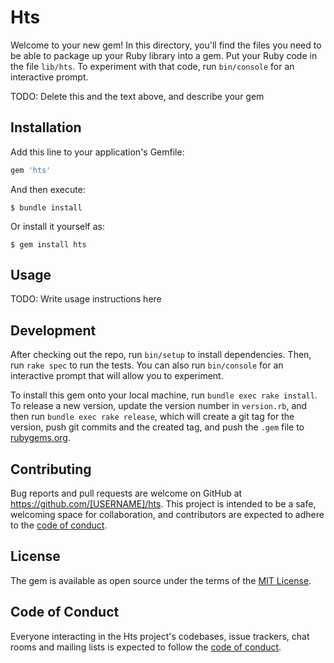# Hts

Welcome to your new gem! In this directory, you'll find the files you need to be able to package up your Ruby library into a gem. Put your Ruby code in the file `lib/hts`. To experiment with that code, run `bin/console` for an interactive prompt.

TODO: Delete this and the text above, and describe your gem

## Installation

Add this line to your application's Gemfile:

```ruby
gem 'hts'
```

And then execute:

    $ bundle install

Or install it yourself as:

    $ gem install hts

## Usage

TODO: Write usage instructions here

## Development

After checking out the repo, run `bin/setup` to install dependencies. Then, run `rake spec` to run the tests. You can also run `bin/console` for an interactive prompt that will allow you to experiment.

To install this gem onto your local machine, run `bundle exec rake install`. To release a new version, update the version number in `version.rb`, and then run `bundle exec rake release`, which will create a git tag for the version, push git commits and the created tag, and push the `.gem` file to [rubygems.org](https://rubygems.org).

## Contributing

Bug reports and pull requests are welcome on GitHub at https://github.com/[USERNAME]/hts. This project is intended to be a safe, welcoming space for collaboration, and contributors are expected to adhere to the [code of conduct](https://github.com/[USERNAME]/hts/blob/master/CODE_OF_CONDUCT.md).

## License

The gem is available as open source under the terms of the [MIT License](https://opensource.org/licenses/MIT).

## Code of Conduct

Everyone interacting in the Hts project's codebases, issue trackers, chat rooms and mailing lists is expected to follow the [code of conduct](https://github.com/[USERNAME]/hts/blob/master/CODE_OF_CONDUCT.md).
